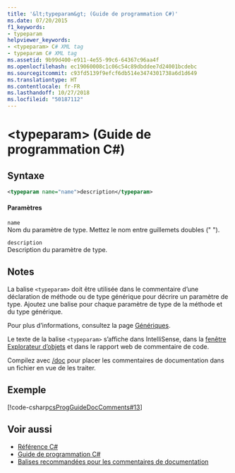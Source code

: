 ```yaml
---
title: '&lt;typeparam&gt; (Guide de programmation C#)'
ms.date: 07/20/2015
f1_keywords:
- typeparam
helpviewer_keywords:
- <typeparam> C# XML tag
- typeparam C# XML tag
ms.assetid: 9b99d400-e911-4e55-99c6-64367c96aa4f
ms.openlocfilehash: ec19060008c1c06c54c89dbddee7d24001bcdebc
ms.sourcegitcommit: c93fd5139f9efcf6db514e3474301738a6d1d649
ms.translationtype: HT
ms.contentlocale: fr-FR
ms.lasthandoff: 10/27/2018
ms.locfileid: "50187112"
---
```

# <a name="lttypeparamgt-c-programming-guide"></a>&lt;typeparam&gt; (Guide de programmation C#)
## <a name="syntax"></a>Syntaxe  
  
```xml  
<typeparam name="name">description</typeparam>  
```  
  
#### <a name="parameters"></a>Paramètres  
 `name`  
 Nom du paramètre de type. Mettez le nom entre guillemets doubles (" ").  
  
 `description`  
 Description du paramètre de type.  
  
## <a name="remarks"></a>Notes  
 La balise `<typeparam>` doit être utilisée dans le commentaire d’une déclaration de méthode ou de type générique pour décrire un paramètre de type. Ajoutez une balise pour chaque paramètre de type de la méthode et du type générique.  
  
 Pour plus d’informations, consultez la page [Génériques](../../../csharp/programming-guide/generics/index.md).  
  
 Le texte de la balise `<typeparam>` s’affiche dans IntelliSense, dans la [fenêtre Explorateur d’objets](https://msdn.microsoft.com/library/3c7f1673-1f0d-41b1-94ca-a3dcfcb82cda) et dans le rapport web de commentaire de code.  
  
 Compilez avec [/doc](../../../csharp/language-reference/compiler-options/doc-compiler-option.md) pour placer les commentaires de documentation dans un fichier en vue de les traiter.  
  
## <a name="example"></a>Exemple  
 [!code-csharp[csProgGuideDocComments#13](../../../csharp/programming-guide/xmldoc/codesnippet/CSharp/typeparam_1.cs)]  
  
## <a name="see-also"></a>Voir aussi

- [Référence C#](../../../csharp/language-reference/index.md)  
- [Guide de programmation C#](../../../csharp/programming-guide/index.md)  
- [Balises recommandées pour les commentaires de documentation](../../../csharp/programming-guide/xmldoc/recommended-tags-for-documentation-comments.md)
